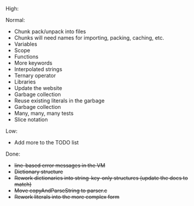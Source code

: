 High:

Normal:

* Chunk pack/unpack into files
* Chunks will need names for importing, packing, caching, etc.
* Variables
* Scope
* Functions
* More keywords
* Interpolated strings
* Ternary operator
* Libraries
* Update the website
* Garbage collection
* Reuse existing literals in the garbage
* Garbage collection
* Many, many, many tests
* Slice notation

Low:

* Add more to the TODO list

Done:

* ~~line-based error messages in the VM~~
* ~~Dictionary structure~~
* ~~Rework dictionaries into string-key-only structures (update the docs to match)~~
* ~~Move copyAndParseString to parser.c~~
* ~~Rework literals into the more complex form~~
